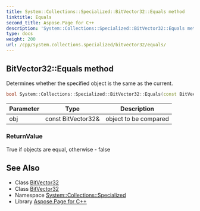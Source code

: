 ```yaml
---
title: System::Collections::Specialized::BitVector32::Equals method
linktitle: Equals
second_title: Aspose.Page for C++
description: 'System::Collections::Specialized::BitVector32::Equals method. Determines whether the specified object is the same as the current in C++.'
type: docs
weight: 200
url: /cpp/system.collections.specialized/bitvector32/equals/
---
```

## BitVector32::Equals method


Determines whether the specified object is the same as the current.

```cpp
bool System::Collections::Specialized::BitVector32::Equals(const BitVector32 &obj)
```


| Parameter | Type | Description |
| --- | --- | --- |
| obj | const BitVector32\& | object to be compared |

### ReturnValue

True if objects are equal, otherwise - false

## See Also

* Class [BitVector32](../)
* Class [BitVector32](../)
* Namespace [System::Collections::Specialized](../../)
* Library [Aspose.Page for C++](../../../)
